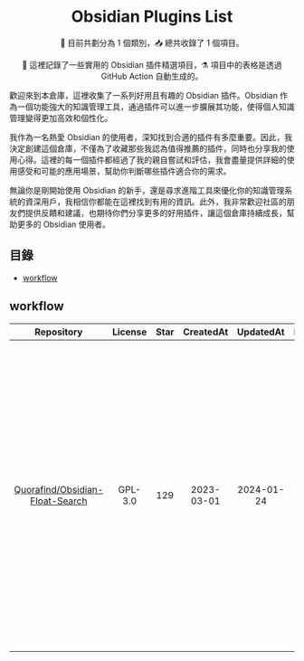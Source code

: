 <div align="center">
<h1>Obsidian Plugins List</h1>

<p>🧐 目前共劃分為 1 個類別，📥 總共收錄了 1 個項目。</p>
<p>🧰 這裡記錄了一些實用的 Obsidian 插件精選項目，⚗️ 項目中的表格是透過 GitHub Action 自動生成的。</p>

</div>

歡迎來到本倉庫，這裡收集了一系列好用且有趣的 Obsidian 插件。Obsidian 作為一個功能強大的知識管理工具，通過插件可以進一步擴展其功能，使得個人知識管理變得更加高效和個性化。

我作為一名熱愛 Obsidian 的使用者，深知找到合適的插件有多麼重要。因此，我決定創建這個倉庫，不僅為了收藏那些我認為值得推薦的插件，同時也分享我的使用心得。這裡的每一個插件都經過了我的親自嘗試和評估，我會盡量提供詳細的使用感受和可能的應用場景，幫助你判斷哪些插件適合你的需求。

無論你是剛開始使用 Obsidian 的新手，還是尋求進階工具來優化你的知識管理系統的資深用戶，我相信你都能在這裡找到有用的資訊。此外，我非常歡迎社區的朋友們提供反饋和建議，也期待你們分享更多的好用插件，讓這個倉庫持續成長，幫助更多的 Obsidian 使用者。

## 目錄
- [workflow](#workflow)

## workflow

| Repository  | License | Star  |CreatedAt | UpdatedAt  | Description | Detail |
|:-:|:-:|:-:|:-:|:-:|:-:|:-:|
| [Quorafind/Obsidian-Float-Search](https://github.com/Quorafind/Obsidian-Float-Search) | GPL-3.0 | 129 | 2023-03-01 | 2024-01-24 | Obsidian-Float-Search 是一個 Obsidian 增強插件,可以讓你在 Obsidian 中使用浮動式搜尋視窗。原生的插件只能固定在左方視窗列出搜尋結果,而這個插件可以將搜尋視窗固定在畫面正中間，讓你可以在不移動視線快速搜尋文件，大幅提升了搜尋體驗。 | [Click Here](details/Obsidian-Float-Search.md) |
